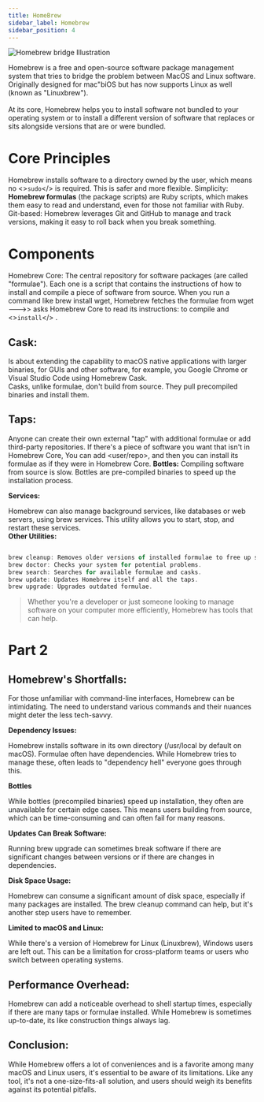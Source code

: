 ```yaml
---
title: HomeBrew
sidebar_label: Homebrew
sidebar_position: 4
---
```



![Homebrew bridge Illustration](/img/Hb.png)

Homebrew is a free and open-source software package management system that tries to bridge the problem between MacOS and Linux software. Originally designed for mac"biOS but has now supports Linux as well (known as "Linuxbrew").<br /><br />
At its core, Homebrew helps you to install software not bundled to your operating system or to install a different version of software that replaces or sits alongside versions that are or were bundled. 

# Core Principles

Homebrew installs software to a directory owned by the user, which means no <><code>sudo</code></> is required. This is safer and more flexible. Simplicity: **Homebrew formulas** (the package scripts) are Ruby scripts, which makes them easy to read and understand, even for those not familiar with Ruby.<br />
Git-based: 
Homebrew leverages Git and GitHub to manage and track versions, making it easy to roll back when you break something. 
# Components<br />
Homebrew Core:
The central repository for software packages (are called "formulae").
Each one is a script that contains the instructions of how to install and compile a piece of software from source.
When you run a command like brew install wget, Homebrew fetches the formulae from wget --->> asks Homebrew Core to read its instructions: to compile and <><code>install</code></> .

## Cask:
Is about extending the capability to macOS native applications with larger binaries, for GUIs and other software, for example, you Google Chrome or Visual Studio Code using Homebrew Cask.<br />
Casks, unlike formulae, don't build from source. They pull precompiled binaries and install them.

## Taps:
Anyone can create their own external "tap" with additional formulae or add third-party repositories. If there's a piece of software you want that isn't in Homebrew Core, You can add <user/repo>, and then you can install its formulae as if they were in Homebrew Core.
**Bottles:**
Compiling software from source is slow. Bottles are pre-compiled binaries to speed up the installation process.

**Services:**

Homebrew can also manage background services, like databases or web servers, using brew services.
This utility allows you to start, stop, and restart these services.<br />
**Other Utilities:**
``` js

brew cleanup: Removes older versions of installed formulae to free up space.
brew doctor: Checks your system for potential problems.
brew search: Searches for available formulae and casks.
brew update: Updates Homebrew itself and all the taps.
brew upgrade: Upgrades outdated formulae.

```
> Whether you're a developer or just someone looking to manage software on your computer more efficiently, Homebrew has tools that can help.

 
# Part 2

## Homebrew's Shortfalls:

For those unfamiliar with command-line interfaces, Homebrew can be intimidating. The need to understand various commands and their nuances might deter the less tech-savvy. 

**Dependency Issues:**

Homebrew installs software in its own directory (/usr/local by default on macOS). Formulae often have dependencies. While Homebrew tries to manage these, often leads to "dependency hell" everyone goes through this. 

**Bottles** 

While bottles (precompiled binaries) speed up installation, they often are unavailable for certain edge cases. This means users building from source, which can be time-consuming and can often fail for many reasons.

**Updates Can Break Software:**

Running brew upgrade can sometimes break software if there are significant changes between versions or if there are changes in dependencies.

**Disk Space Usage:**

Homebrew can consume a significant amount of disk space, especially if many packages are installed. The brew cleanup command can help, but it's another step users have to remember.

**Limited to macOS and Linux:**

While there's a version of Homebrew for Linux (Linuxbrew), Windows users are left out. This can be a limitation for cross-platform teams or users who switch between operating systems.

## Performance Overhead:

Homebrew can add a noticeable overhead to shell startup times, especially if there are many taps or formulae installed.
While Homebrew is sometimes up-to-date, its like construction things always lag.

## Conclusion:

While Homebrew offers a lot of conveniences and is a favorite among many macOS and Linux users, it's essential to be aware of its limitations. Like any tool, it's not a one-size-fits-all solution, and users should weigh its benefits against its potential pitfalls.

